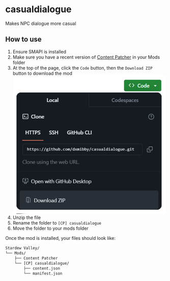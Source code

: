 # casualdialogue
  Makes NPC dialogue more casual

 ## How to use
 1. Ensure SMAPI is installed
 2. Make sure you have a recent version of [Content Patcher](https://www.nexusmods.com/stardewvalley/mods/1915) in your Mods folder
 3. At the top of the page, click the ```Code``` button, then the ```Download ZIP``` button to download the mod
    ![Download](assets/code_download.png)
 5. Unzip the file
 6. Rename the folder to ```[CP] casualdialogue```
 7. Move the folder to your mods folder

Once the mod is installed, your files should look like:
```
Stardew Valley/
└── Mods/
    ├── Content Patcher
    └── [CP] casualdialogue/
        ├── content.json
        └── manifest.json
```
